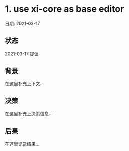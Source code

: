 # 1. use xi-core as base editor

日期: 2021-03-17

## 状态

2021-03-17 提议

## 背景

在这里补充上下文...

## 决策

在这里补充上决策信息...

## 后果

在这里记录结果...
